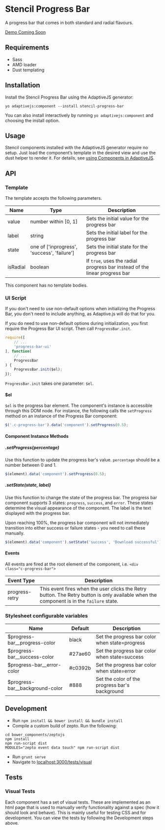 # Stencil Progress Bar

A progress bar that comes in both standard and radial flavours. 

[Demo Coming Soon](#)



## Requirements

- Sass
- AMD loader
- Dust templating



## Installation

Install the Stencil Progress Bar using the AdaptiveJS generator:
```shell
yo adaptivejs:component --install stencil-progress-bar
```
You can also install interactively by running `yo adaptivejs:component` and choosing the install option.



## Usage

Stencil components installed with the AdaptiveJS generator require no setup. Just load the component’s template in the desired view and use the dust helper to render it. For details, see [using Components in AdaptiveJS](https://github.com/mobify/devcenter-assets/blob/master/mobifydevcenter/v2.0/documentation/Components/Use%20a%20Component.md).



## API

### Template
The template accepts the following parameters.

Name | Type | Description
-----|------|------------
value | number within [0, 1] | Sets the initial value for the progress bar
label | string | Sets the initial label for the progress bar
state | one of ['inprogress', 'success', 'failure'] | Sets the initial state for the progress bar
isRadial | boolean | If `true`, uses the radial progress bar instead of the linear progress bar

This component has no template bodies.


### UI Script

If you don't need to use non-default options when initializing the Progress Bar, you don't need to include anything, as Adaptive.js will do that for you.

If you do need to use non-default options during initialization, you first require the Progress Bar UI script. Then call `ProgressBar.init`.

```js
require([
    // ...
    'progress-bar-ui'
], function(
    // ...
    ProgressBar
) {
    ProgressBar.init($el);
});
```

`ProgressBar.init` takes one parameter: `$el`.

#### $el

`$el` is the progress bar element. The component's instance is accessible through this DOM node. For instance, the following calls the `setProgress` method on an instance of the Progress Bar component:

```js
$('.c-progress-bar').data('component').setProgress(0.5);
```


#### Component Instance Methods

##### .setProgress(percentage)

Use this function to update the progress bar's value. `percentage` should be a number between 0 and 1. 

```js
$(element).data('component').setProgress(0.5);
```


##### .setState(state, label)

Use this function to change the state of the progress bar. The progress bar component supports 3 states: `progress`, `success`, and `error`. These states determine the visual appearance of the component. The label is the text displayed with the progress bar.

Upon reaching 100%, the progress bar component will not immediately transition into either success or failure states - you need to call these manually.

```js
$(element).data('component').setState('success', 'Download successful');
```


#### Events

All events are fired at the root element of the component, i.e. `<div class="c-progress-bar">`

Event Type | Description
-----------|------------
progress-retry | This event fires when the user clicks the Retry button. The Retry button is only available when the component is in the `failure` state.


### Stylesheet configurable variables

Name | Default | Description
-----|---------|------------
$progress-bar__progress-color   | black   | Set the progress bar color when state=progress
$progress-bar__success-color    | #27ae60 | Set the progress bar color when state=success
$progress-bar__error-color      | #c0392b | Set the progress bar color when state=error
$progress-bar__background-color | #888    | Set the color of the progress bar's background


## Development

* Run `npm install && bower install && bundle install`
* Compile a custom build of zepto. Run the following:
``` shell
cd bower_components/zeptojs
npm install
npm run-script dist
MODULES="zepto event data touch" npm run-script dist
```
* Run `grunt serve`
* Navigate to [localhost:3000/tests/visual](http://localhost:3000/tests/visual)



## Tests

### Visual Tests
Each component has a set of visual tests. These are implemented as an html page that is used to manually verify functionality against a spec (how it should look and behave). This is mainly useful for testing CSS and for development. You can view the tests by following the Development steps above.
